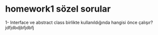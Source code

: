 # homework1 sözel sorular
1- Interface ve abstract class birlikte kullanıldığında hangisi önce çalışır? <br /> jdfjdbdjbfjdbfj
